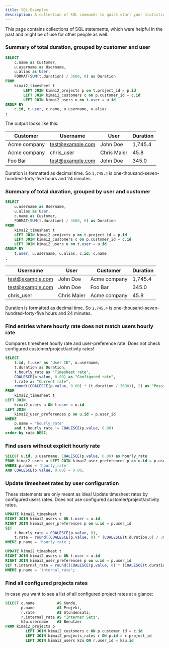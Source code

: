 ```yaml
---
title: SQL Examples
description: A collection of SQL commands to quick start your statistic query 
---
```


This page contains collections of SQL statements, which were helpful in the past and might be of use for other people as well.

### Summary of total duration, grouped by customer and user
 
```sql
SELECT
    c.name as Customer,
    u.username as Username,
    u.alias as User,
    FORMAT(SUM(t.duration) / 3600, 0) as Duration
FROM
    kimai2_timesheet t
        LEFT JOIN kimai2_projects p on t.project_id = p.id
        LEFT JOIN kimai2_customers c on p.customer_id = c.id
        LEFT JOIN kimai2_users u on t.user = u.id
GROUP BY
    c.id, t.user, c.name, u.username, u.alias
;
```

The output looks like this:

| Customer     | Username         | User        | Duration |
|--------------|------------------|-------------|----------|
| Acme company | test@example.com | John Doe    | 1,745.4  |
| Acme company | chris_user       | Chris Maier | 45.8     |
| Foo Bar      | test@example.com | John Doe    | 345.0    |

Duration is formatted as decimal time.
So `1,745.4` is one-thousand-seven-hundred-forty-five hours and 24 minutes.

### Summary of total duration, grouped by user and customer

```sql
SELECT
    u.username as Username,
    u.alias as User,
    c.name as Customer,
    FORMAT(SUM(t.duration) / 3600, 0) as Duration
FROM
    kimai2_timesheet t
    LEFT JOIN kimai2_projects p on t.project_id = p.id
    LEFT JOIN kimai2_customers c on p.customer_id = c.id
    LEFT JOIN kimai2_users u on t.user = u.id
GROUP BY
    t.user, u.username, u.alias, c.id, c.name
;
```

| Username         | User        | Customer     | Duration |
|------------------|-------------|--------------|----------|
| test@example.com | John Doe    | Acme company | 1,745.4  |
| test@example.com | John Doe    | Foo Bar      | 345.0    |
| chris_user       | Chris Maier | Acme company | 45.8     |

Duration is formatted as decimal time.
So `1,745.4` is one-thousand-seven-hundred-forty-five hours and 24 minutes.

### Find entries where hourly rate does not match users hourly rate

Compares timesheet hourly rate and user-preference rate. 
Does not check configured customer/project/activity rates!

```sql
SELECT
    t.id, t.user as "User ID", u.username,
    t.duration as Duration,
    t.hourly_rate as "Timesheet rate",
    COALESCE(p.value, 0.00) as "Configured rate",
    t.rate as "Current rate",
    round((COALESCE(p.value, 0.00) * (t.duration / 3600)), 2) as "Possible rate"
FROM
    kimai2_timesheet t
LEFT JOIN
    kimai2_users u ON t.user = u.id
LEFT JOIN
    kimai2_user_preferences p on u.id = p.user_id
WHERE
    p.name = 'hourly_rate'
    and t.hourly_rate != COALESCE(p.value, 0.00)
order by rate DESC;
```

### Find users without explicit hourly rate

```sql
SELECT u.id, u.username, COALESCE(p.value, 0.00) as hourly_rate
FROM kimai2_users u LEFT JOIN kimai2_user_preferences p on u.id = p.user_id
WHERE p.name = 'hourly_rate'
AND COALESCE(p.value, 0.00) = 0.00;
```

### Update timesheet rates by user configuration

These statements are only meant as idea! Update timesheet rates by configured users rates.
Does not use configured customer/project/activity rates.

```sql
UPDATE kimai2_timesheet t
RIGHT JOIN kimai2_users u ON t.user = u.id
RIGHT JOIN kimai2_user_preferences p on u.id = p.user_id
SET
    t.hourly_rate = COALESCE(p.value, 0),
    t.rate = round((COALESCE(p.value, 0) * (COALESCE(t.duration,0) / 3600)), 2)
WHERE p.name = 'hourly_rate';

UPDATE kimai2_timesheet t
RIGHT JOIN kimai2_users u ON t.user = u.id
RIGHT JOIN kimai2_user_preferences p on u.id = p.user_id
SET t.internal_rate = round((COALESCE(p.value, 0) * (COALESCE(t.duration,0) / 3600)), 2)
WHERE p.name = 'internal_rate';
```

### Find all configured projects rates

In case you want to see a list of all configured project rates at a glance:

```sql
SELECT c.name          AS Kunde,
       p.name          AS Projekt,
       r.rate          AS Stundensatz,
       r.internal_rate AS "Interner Satz",
       k2u.username    AS Benutzer
FROM kimai2_projects p
         LEFT JOIN kimai2_customers c ON p.customer_id = c.id
         LEFT JOIN kimai2_projects_rates r ON p.id = r.project_id
         LEFT JOIN kimai2_users k2u ON r.user_id = k2u.id
```
